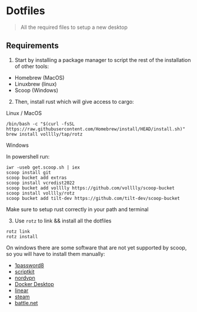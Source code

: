 # Dotfiles

> All the required files to setup a new desktop

## Requirements

1. Start by installing a package manager to script the rest of the installation of other tools:

- Homebrew (MacOS)
- Linuxbrew (linux)
- Scoop (Windows)

2. Then, install rust which will give access to cargo:

Linux / MacOS

```
/bin/bash -c "$(curl -fsSL https://raw.githubusercontent.com/Homebrew/install/HEAD/install.sh)"
brew install volllly/tap/rotz
```

Windows

In powershell run:

```
iwr -useb get.scoop.sh | iex
scoop install git
scoop bucket add extras
scoop install vcredist2022
scoop bucket add volllly https://github.com/volllly/scoop-bucket
scoop install volllly/rotz
scoop bucket add tilt-dev https://github.com/tilt-dev/scoop-bucket
```

Make sure to setup rust correctly in your path and terminal

3. Use `rotz` to link && install all the dotfiles

```
rotz link
rotz install
```

On windows there are some software that are not yet supported by scoop, so you will have to install them manually:

- [1password8](https://1password.com/downloads/windows/)
- [scriptkit](https://scriptkit.com/)
- [nordvpn](https://nordvpn.com/)
- [Docker Desktop](https://www.docker.com/products/docker-desktop/)
- [linear](https://linear.app/download)
- [steam](https://store.steampowered.com/)
- [battle.net](https://us.shop.battle.net/en-us)
